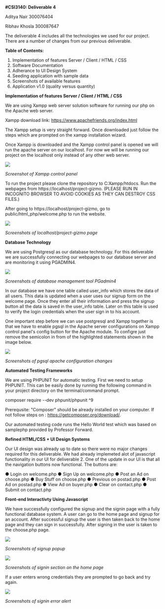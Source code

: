 **#CSI3140: Deliverable 4**

Aditya Nair 300076404

Ribhav Khosla 300087647

The deliverable 4 includes all the technologies we used for our project. There are a number of changes from our previous deliverable.


**Table of Contents:**
1. Implementation of features Server / Client / HTML / CSS
2. Software Documentation 
3. Adherance to UI Design System
4. Seeding application with sample data
5. Screenshots of available features
6. Application v1.0 (quality versus quantity)

**Implementation of features Server / Client / HTML / CSS**



We are using Xampp web server solution software for running our php on the Apache web server.

Xampp download link: https://www.apachefriends.org/index.html

The Xampp setup is very straight forward. Once downloaded just follow the steps which are prompted on the xampp installation wizard.

Once Xampp is downloaded and the Xampp control panel is opened we will run the apache server on our localhost. For now we will be running our project on the localhost only instead of any other web server.

![](/Img/screenshots/xampp.png)

*Screenshot of Xampp control panel*

To run the project please clone the repository to C:Xampp/htdocs. Run the webpages from https://localhost/project-gizmo. (PLEASE RUN IN INCOGNITO BROWSER TO AVOID COOKIES AS THEY CAN DESTROY CSS FILES.)

After going to https://localhost/project-gizmo, go to public/html_php/welcome.php to run the website.

![](/Img/screenshots/localhostpage.png)

*Screenshots of localhost/project-gizmo page*



**Database Technology**

We are using Postgresql as our database technology. For this deliverable we are successfully connecting our webpages to our database server and are monitoring it using PGADMIN4. 

![](/Img/screenshots/pgadmin.png)

*Screenshots of database management tool PGadmin4*

In our database we have one table called user_info which stores the data of all users. This data is updated when a user uses our signup form on the welcome page. Once they enter all their information and press the signup button all the data is saved in the user_info table. Later on this table is used to verify the login credentials when the user sign in to his account.

One important step before we can use postgresql and Xampp together is that we have to enable pgsql in the Apache server configurations on Xampp control panel's config button for the Apache module. To configre just remove the semicolon in from of the highlighted statements shown in the image below.

![](/Img/screenshots/configApache.png)

*Screenshots of pgsql apache configuration changes*


**Automated Testing Frameworks**

We are using PHPUNIT for automatic testing. First we need to setup PHPUNIT.
This can be easily done by running the following command in your project directory on the terminal/command prompt.

composer require --dev phpunit/phpunit ^9

Prerequsite: "Composer" should be already installed on your computer. If not follow steps on : https://getcomposer.org/download/.

Our automated testing code runs the Hello World test which was based on samplephp provided by Professor Forward.




**Refined HTML/CSS + UI Design Systems**

Our UI design was already up to date so there were no major changes required for this deliverable. We had already implemeted alot of javascript functionality in our UI for deliverable 2. One of the update in our UI is that all the navigation buttons now functional. The buttons are:

● Login on welcome.php
● Sign Up on welcome.php
● Post an Ad on choose.php
● Buy Stuff on choose.php
● Previous on postad.php
● Post Ad on postad.php
● View Ad on buyer.php
● Clear on contact.php
● Submit on contact.php


**Front-end Interactivty Using Javascript**

We have successfully configured the signup and the signin page with a fully functional database system. A user can go to the home page and signup for an account. After successful signup the user is then taken back to the home page and they can sign in successfully. After signing in the user is taken to the choose.php page.

![](/Img/screenshots/signup.png)

*Screenshots of signup popup*

![](/Img/screenshots/signin.png)

*Screenshots of signin section on the home page*

If a user enters wrong credentials they are prompted to go back and try again.

![](/Img/screenshots/signinerror.png)

*Screenshots of signin error alert*



